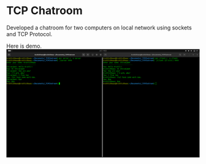 # TCP Chatroom
Developed a chatroom for two computers on local network using sockets and TCP Protocol.

Here is demo.
![Image](demo-screenshot.png)
